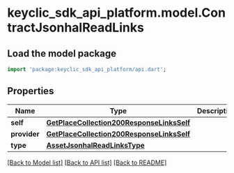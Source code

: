 # keyclic_sdk_api_platform.model.ContractJsonhalReadLinks

## Load the model package
```dart
import 'package:keyclic_sdk_api_platform/api.dart';
```

## Properties
Name | Type | Description | Notes
------------ | ------------- | ------------- | -------------
**self** | [**GetPlaceCollection200ResponseLinksSelf**](GetPlaceCollection200ResponseLinksSelf.md) |  | [optional] 
**provider** | [**GetPlaceCollection200ResponseLinksSelf**](GetPlaceCollection200ResponseLinksSelf.md) |  | [optional] 
**type** | [**AssetJsonhalReadLinksType**](AssetJsonhalReadLinksType.md) |  | [optional] 

[[Back to Model list]](../README.md#documentation-for-models) [[Back to API list]](../README.md#documentation-for-api-endpoints) [[Back to README]](../README.md)


